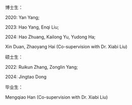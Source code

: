 博士生：

2020: Yan Yang; 

2023: Hao Yang, Enqi Liu;

2024: Hao Zhuang, Kailong Yu, Yudong Ha;

Xin Duan, Zhaoyang Hai (Co-supervision with Dr. Xiabi Liu)

硕士生：

2022: Ruikun Zhang, Zonglin Yang;

2024: Jingtao Dong

毕业生：

Mengqiao Han (Co-supervision with Dr. Xiabi Liu)
